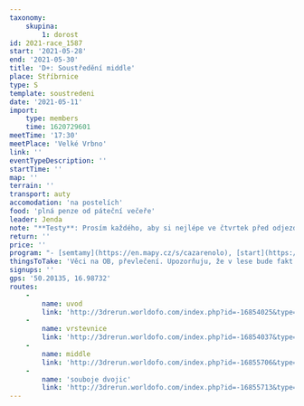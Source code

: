 ```yaml
---
taxonomy:
    skupina:
        1: dorost
id: 2021-race_1587
start: '2021-05-28'
end: '2021-05-30'
title: 'D+: Soustředění middle'
place: Stříbrnice
type: S
template: soustredeni
date: '2021-05-11'
import:
    type: members
    time: 1620729601
meetTime: '17:30'
meetPlace: 'Velké Vrbno'
link: ''
eventTypeDescription: ''
startTime: ''
map: ''
terrain: ''
transport: auty
accomodation: 'na postelích'
food: 'plná penze od páteční večeře'
leader: Jenda
note: "**Testy**: Prosím každého, aby si nejlépe ve čtvrtek před odjezdem zařídil antigenní test.\n[Místo ubytování](https://mapy.cz/s/jafosepasa)"
return: ''
price: ''
program: "- [semtamy](https://en.mapy.cz/s/cazarenolo), [start](https://mapy.cz/s/lemorotava)\n- [vrstevnicovka](https://mapy.cz/s/hapucenero)\n- [middle](https://mapy.cz/s/nelujovata)\n- [dvojice](https://mapy.cz/s/dozeparera)"
thingsToTake: 'Věci na OB, převlečení. Upozorňuju, že v lese bude fakt mokro...'
signups: ''
gps: '50.20135, 16.98732'
routes:
    -
        name: uvod
        link: 'http://3drerun.worldofo.com/index.php?id=-16854025&type=info'
    -
        name: vrstevnice
        link: 'http://3drerun.worldofo.com/index.php?id=-16854037&type=info'
    -
        name: middle
        link: 'http://3drerun.worldofo.com/index.php?id=-16855706&type=info'
    -
        name: 'souboje dvojic'
        link: 'http://3drerun.worldofo.com/index.php?id=-16855713&type=info'
---
```



